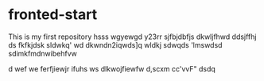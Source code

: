 # fronted-start
This is my first repository
hsss       wgyewgd y23rr 
sjfbjdbfjs dkwljfhwd 
ddsjffhj 
ds fkfkjdsk sldwkq'
wd dkwndn2iqwds\]q    wldkj sdwqds 'lmswdsd
 sdimkfmdnwibehfvw   



   d
   wef
   we 
   ferfjiewjr ifuhs
   ws dlkwojfiewfw 
   d,scxm cc'vvF" 
   dsdq